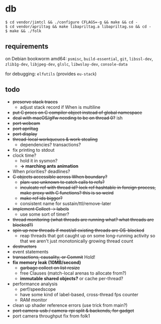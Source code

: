 # db

```
$ cd vendor/jimtcl && ./configure CFLAGS=-g && make && cd -
$ cd vendor/apriltag && make libapriltag.a libapriltag.so && cd -
$ make && ./folk
```

## requirements

on Debian bookworm amd64: `psmisc`, `build-essential`, `git`,
`libssl-dev`, `zlib1g-dev`, `libjpeg-dev`, `glslc`, `libwslay-dev`, `console-data`

for debugging: `elfutils` (provides `eu-stack`)

## todo

- ~~preserve stack traces~~
  - adjust stack record if When is multiline
- ~~put C procs on C compiler object instead of global namespace~~
- ~~deal with macOS/glfw needing to be on thread 0?~~ ish
- ~~port webcam~~
- ~~port apriltag~~
- ~~port display~~
- ~~thread-local workqueues & work stealing~~
  - dependencies? transactions?
- fix printing to stdout
- clock time?
  - hold it in sysmon?
  - **-> marching ants animation**
- When priorities? deadlines?
- ~~C objects accessible across When boundary?~~
  - ~~plan: use unknown to catch calls to refs?~~
  - ~~inculcate ref with thread id? lock ref hashtable in foreign
    process, make proxy with C functions? this is so weird~~
  - ~~make ref ids bigger?~~
  - consistent name for sustain/ttl/remove-later
- ~~implement Collect -> labels~~
  - use some sort of timer?
- ~~thread monitoring (what threads are running what? what threads are blocked?)~~
- ~~spin up new threads if most/all existing threads are OS-blocked~~
  - reap threads that got caught up on some long-running activity so
    that we aren't just monotonically growing thread count
- ~~destructors~~
- event statements
- ~~transactions, causality, or Commit~~ Hold!
- **fix memory leak (10MB/second)**
  - ~~garbage collect on list resize~~
  - free Clauses (match-local arenas to allocate from?)
  - **immutable shared objects?** or cache per-thread?
- performance analysis
  - perf/speedscope
  - have some kind of label-based, cross-thread fps counter
  - RAM monitor
- clean up shader reference errors (use trick from main?)
- ~~port camera-usb / camera-rpi split & backends, for gadget~~
- port camera throughput fix from folk1

